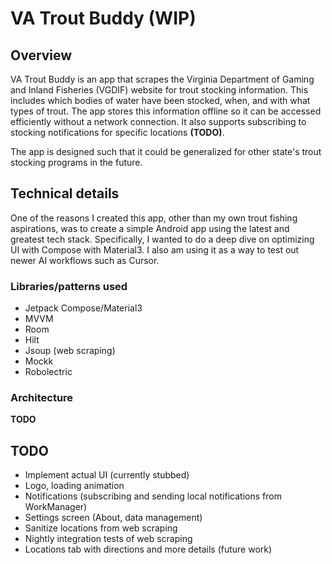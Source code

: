 # VA Trout Buddy (WIP)

## Overview

VA Trout Buddy is an app that scrapes the Virginia Department of Gaming and Inland Fisheries (VGDIF) website for trout stocking information. This includes which bodies of water have been stocked, when, and with what types of trout. The app stores this information offline so it can be accessed efficiently without a network connection. It also supports subscribing to stocking notifications for specific locations **(TODO)**.

The app is designed such that it could be generalized for other state's trout stocking programs in the future.

## Technical details
One of the reasons I created this app, other than my own trout fishing aspirations, was to create a simple Android app using the latest and greatest tech stack. Specifically, I wanted to do a deep dive on optimizing UI with Compose with Material3. I also am using it as a way to test out newer AI workflows such as Cursor.

### Libraries/patterns used

 - Jetpack Compose/Material3
 - MVVM
 - Room
 - Hilt
 - Jsoup (web scraping)
 - Mockk
 - Robolectric

### Architecture
**TODO**

## TODO

 - Implement actual UI (currently stubbed)
 - Logo, loading animation
 - Notifications (subscribing and sending local notifications from WorkManager)
 - Settings screen (About, data management)
 - Sanitize locations from web scraping
 - Nightly integration tests of web scraping
 - Locations tab with directions and more details (future work)
